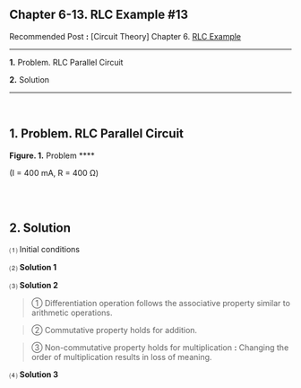 ## **Chapter 6-13. RLC Example #13**

Recommended Post **:** [Circuit Theory] Chapter 6. [RLC Example](https://jb243.github.io/pages/23)

---

**1.** Problem. RLC Parallel Circuit

**2.** Solution

---

<br>

## 1\. Problem. RLC Parallel Circuit

**Figure. 1.** Problem ****

(I = 400 mA, R = 400 Ω)

<br>

<br> 

## **2.** **Solution**

 ⑴ Initial conditions

 ⑵ **Solution 1**

 ⑶ **Solution 2**

> ① Differentiation operation follows the associative property similar to arithmetic operations.

> ② Commutative property holds for addition.

> ③ Non-commutative property holds for multiplication **:** Changing the order of multiplication results in loss of meaning.

 ⑷ **Solution 3**
